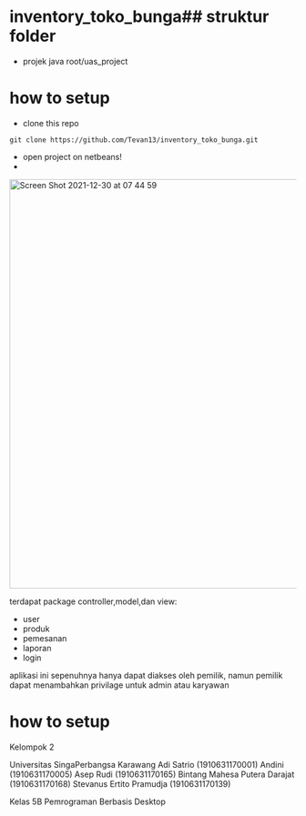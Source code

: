 # inventory_toko_bunga## struktur folder
- projek java
root/uas_project
# how to setup
- clone this repo
```console
git clone https://github.com/Tevan13/inventory_toko_bunga.git
```
- open project on netbeans!
- 
<img width="720" alt="Screen Shot 2021-12-30 at 07 44 59" src="https://user-images.githubusercontent.com/82057016/147736675-d0889e81-43ed-43e7-9b8b-9c31646db99d.png">


terdapat package controller,model,dan view:
- user
- produk
- pemesanan
- laporan
- login

aplikasi ini sepenuhnya hanya dapat diakses oleh pemilik, namun pemilik dapat menambahkan privilage untuk admin atau karyawan
# how to setup
Kelompok 2

Universitas SingaPerbangsa Karawang
Adi Satrio                    (1910631170001)
Andini                        (1910631170005)
Asep Rudi                     (1910631170165)
Bintang Mahesa Putera Darajat (1910631170168)
Stevanus Ertito Pramudja      (1910631170139)

Kelas 5B
Pemrograman Berbasis Desktop

